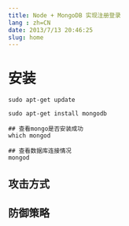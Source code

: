 ```yaml
---
title: Node + MongoDB 实现注册登录
lang : zh=CN
date: 2013/7/13 20:46:25
slug: home
---
```

<!-- more -->

# 安装

```shell
sudo apt-get update

sudo apt-get install mongodb

## 查看mongo是否安装成功
which mongod

## 查看数据库连接情况
mongod

```

## 攻击方式


## 防御策略